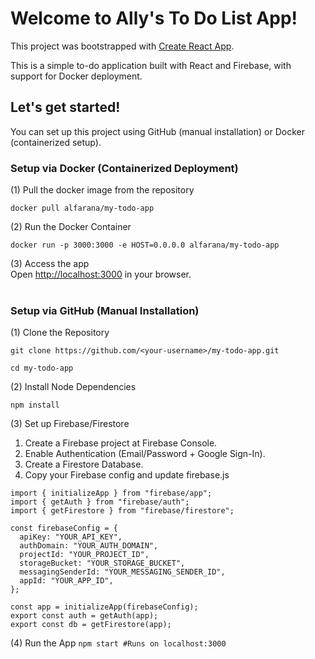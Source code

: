 # Welcome to Ally's To Do List App!
This project was bootstrapped with [Create React App](https://github.com/facebook/create-react-app).

This is a simple to-do application built with React and Firebase, with support for Docker deployment.

## Let's get started!
You can set up this project using GitHub (manual installation) or Docker (containerized setup).

### Setup via Docker (Containerized Deployment)
(1) Pull the docker image from the repository
```
docker pull alfarana/my-todo-app
```

(2) Run the Docker Container
```
docker run -p 3000:3000 -e HOST=0.0.0.0 alfarana/my-todo-app
```

(3) Access the app<br/>
Open [http://localhost:3000](http://localhost:3000) in your browser.<br/><br/>


### Setup via GitHub (Manual Installation)
(1) Clone the Repository 
```
git clone https://github.com/<your-username>/my-todo-app.git
```
```
cd my-todo-app
```

(2) Install Node Dependencies
```
npm install
```

(3) Set up Firebase/Firestore
1. Create a Firebase project at Firebase Console.
2. Enable Authentication (Email/Password + Google Sign-In).
3. Create a Firestore Database.
4. Copy your Firebase config and update firebase.js

```
import { initializeApp } from "firebase/app";
import { getAuth } from "firebase/auth";
import { getFirestore } from "firebase/firestore";

const firebaseConfig = {
  apiKey: "YOUR_API_KEY",
  authDomain: "YOUR_AUTH_DOMAIN",
  projectId: "YOUR_PROJECT_ID",
  storageBucket: "YOUR_STORAGE_BUCKET",
  messagingSenderId: "YOUR_MESSAGING_SENDER_ID",
  appId: "YOUR_APP_ID",
};

const app = initializeApp(firebaseConfig);
export const auth = getAuth(app);
export const db = getFirestore(app);
```

(4) Run the App
```npm start #Runs on localhost:3000```


